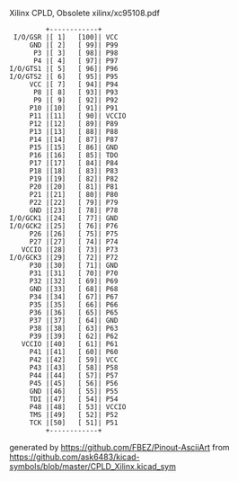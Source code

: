 Xilinx CPLD, Obsolete
xilinx/xc95108.pdf


	         +------------+
	 I/O/GSR |[ 1]   [100]| VCC
	     GND |[ 2]   [ 99]| P99
	      P3 |[ 3]   [ 98]| P98
	      P4 |[ 4]   [ 97]| P97
	I/O/GTS1 |[ 5]   [ 96]| P96
	I/O/GTS2 |[ 6]   [ 95]| P95
	     VCC |[ 7]   [ 94]| P94
	      P8 |[ 8]   [ 93]| P93
	      P9 |[ 9]   [ 92]| P92
	     P10 |[10]   [ 91]| P91
	     P11 |[11]   [ 90]| VCCIO
	     P12 |[12]   [ 89]| P89
	     P13 |[13]   [ 88]| P88
	     P14 |[14]   [ 87]| P87
	     P15 |[15]   [ 86]| GND
	     P16 |[16]   [ 85]| TDO
	     P17 |[17]   [ 84]| P84
	     P18 |[18]   [ 83]| P83
	     P19 |[19]   [ 82]| P82
	     P20 |[20]   [ 81]| P81
	     P21 |[21]   [ 80]| P80
	     P22 |[22]   [ 79]| P79
	     GND |[23]   [ 78]| P78
	I/O/GCK1 |[24]   [ 77]| GND
	I/O/GCK2 |[25]   [ 76]| P76
	     P26 |[26]   [ 75]| P75
	     P27 |[27]   [ 74]| P74
	   VCCIO |[28]   [ 73]| P73
	I/O/GCK3 |[29]   [ 72]| P72
	     P30 |[30]   [ 71]| GND
	     P31 |[31]   [ 70]| P70
	     P32 |[32]   [ 69]| P69
	     GND |[33]   [ 68]| P68
	     P34 |[34]   [ 67]| P67
	     P35 |[35]   [ 66]| P66
	     P36 |[36]   [ 65]| P65
	     P37 |[37]   [ 64]| GND
	     P38 |[38]   [ 63]| P63
	     P39 |[39]   [ 62]| P62
	   VCCIO |[40]   [ 61]| P61
	     P41 |[41]   [ 60]| P60
	     P42 |[42]   [ 59]| VCC
	     P43 |[43]   [ 58]| P58
	     P44 |[44]   [ 57]| P57
	     P45 |[45]   [ 56]| P56
	     GND |[46]   [ 55]| P55
	     TDI |[47]   [ 54]| P54
	     P48 |[48]   [ 53]| VCCIO
	     TMS |[49]   [ 52]| P52
	     TCK |[50]   [ 51]| P51
	         +------------+


generated by https://github.com/FBEZ/Pinout-AsciiArt from https://github.com/ask6483/kicad-symbols/blob/master/CPLD_Xilinx.kicad_sym